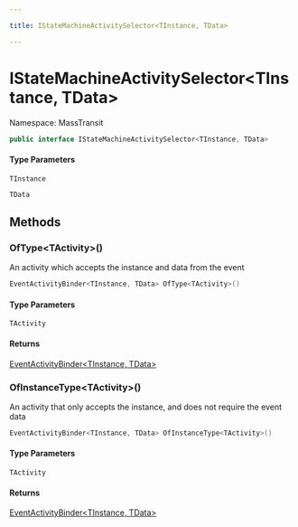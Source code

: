 ```yaml
---

title: IStateMachineActivitySelector<TInstance, TData>

---
```


# IStateMachineActivitySelector\<TInstance, TData\>

Namespace: MassTransit

```csharp
public interface IStateMachineActivitySelector<TInstance, TData>
```

#### Type Parameters

`TInstance`<br/>

`TData`<br/>

## Methods

### **OfType\<TActivity\>()**

An activity which accepts the instance and data from the event

```csharp
EventActivityBinder<TInstance, TData> OfType<TActivity>()
```

#### Type Parameters

`TActivity`<br/>

#### Returns

[EventActivityBinder\<TInstance, TData\>](../masstransit/eventactivitybinder-2)<br/>

### **OfInstanceType\<TActivity\>()**

An activity that only accepts the instance, and does not require the event data

```csharp
EventActivityBinder<TInstance, TData> OfInstanceType<TActivity>()
```

#### Type Parameters

`TActivity`<br/>

#### Returns

[EventActivityBinder\<TInstance, TData\>](../masstransit/eventactivitybinder-2)<br/>
